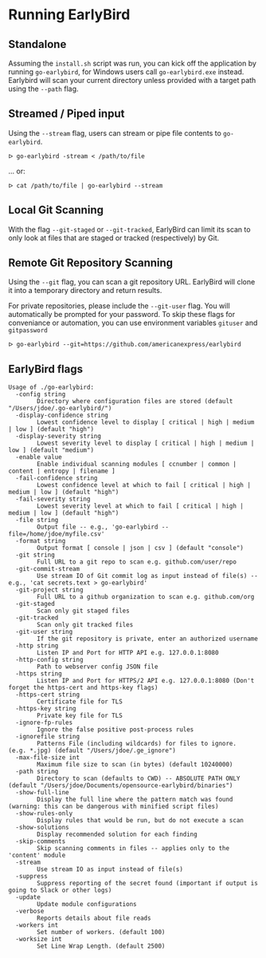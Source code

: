 # Running EarlyBird

## Standalone
Assuming the `install.sh` script was run, you can kick off the application by running `go-earlybird`, for Windows users call `go-earlybird.exe` instead. Earlybird will scan your current directory unless provided with a target path using the `--path` flag.


## Streamed / Piped input
Using the `--stream` flag, users can stream or pipe file contents to `go-earlybird`.

```
ᐅ go-earlybird -stream < /path/to/file
```
... or:
```
ᐅ cat /path/to/file | go-earlybird --stream
```


## Local Git Scanning
With the flag `--git-staged` or `--git-tracked`, EarlyBird can limit its scan to only look at files that are staged or tracked (respectively) by Git.


## Remote Git Repository Scanning
Using the `--git` flag, you can scan a git repository URL. EarlyBird will clone it into a temporary directory and return results.

For private repositories, please include the `--git-user` flag. You will automatically be prompted for your password. To skip these flags for conveniance or automation, you can use environment variables `gituser` and `gitpassword`

```
ᐅ go-earlybird --git=https://github.com/americanexpress/earlybird
```


## EarlyBird flags
```
Usage of ./go-earlybird:
  -config string
    	Directory where configuration files are stored (default "/Users/jdoe/.go-earlybird/")
  -display-confidence string
    	Lowest confidence level to display [ critical | high | medium | low ] (default "high")
  -display-severity string
    	Lowest severity level to display [ critical | high | medium | low ] (default "medium")
  -enable value
    	Enable individual scanning modules [ ccnumber | common | content | entropy | filename ]
  -fail-confidence string
    	Lowest confidence level at which to fail [ critical | high | medium | low ] (default "high")
  -fail-severity string
    	Lowest severity level at which to fail [ critical | high | medium | low ] (default "high")
  -file string
    	Output file -- e.g., 'go-earlybird --file=/home/jdoe/myfile.csv'
  -format string
    	Output format [ console | json | csv ] (default "console")
  -git string
    	Full URL to a git repo to scan e.g. github.com/user/repo
  -git-commit-stream
    	Use stream IO of Git commit log as input instead of file(s) -- e.g., 'cat secrets.text > go-earlybird'
  -git-project string
    	Full URL to a github organization to scan e.g. github.com/org
  -git-staged
    	Scan only git staged files
  -git-tracked
    	Scan only git tracked files
  -git-user string
    	If the git repository is private, enter an authorized username
  -http string
    	Listen IP and Port for HTTP API e.g. 127.0.0.1:8080
  -http-config string
    	Path to webserver config JSON file
  -https string
    	Listen IP and Port for HTTPS/2 API e.g. 127.0.0.1:8080 (Don't forget the https-cert and https-key flags)
  -https-cert string
    	Certificate file for TLS
  -https-key string
    	Private key file for TLS
  -ignore-fp-rules
    	Ignore the false positive post-process rules
  -ignorefile string
    	Patterns File (including wildcards) for files to ignore.  (e.g. *.jpg) (default "/Users/jdoe/.ge_ignore")
  -max-file-size int
    	Maximum file size to scan (in bytes) (default 10240000)
  -path string
    	Directory to scan (defaults to CWD) -- ABSOLUTE PATH ONLY (default "/Users/jdoe/Documents/opensource-earlybird/binaries")
  -show-full-line
    	Display the full line where the pattern match was found (warning: this can be dangerous with minified script files)
  -show-rules-only
    	Display rules that would be run, but do not execute a scan
  -show-solutions
    	Display recommended solution for each finding
  -skip-comments
    	Skip scanning comments in files -- applies only to the 'content' module
  -stream
    	Use stream IO as input instead of file(s)
  -suppress
    	Suppress reporting of the secret found (important if output is going to Slack or other logs)
  -update
    	Update module configurations
  -verbose
    	Reports details about file reads
  -workers int
    	Set number of workers. (default 100)
  -worksize int
    	Set Line Wrap Length. (default 2500)
```
